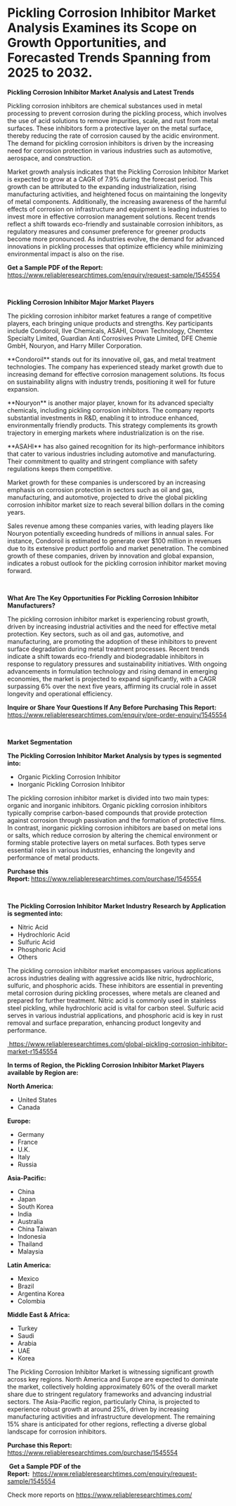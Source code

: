 <p><h1>Pickling Corrosion Inhibitor Market Analysis Examines its Scope on Growth Opportunities, and Forecasted Trends Spanning from 2025 to 2032.</h1></p><p><strong>Pickling Corrosion Inhibitor Market Analysis and Latest Trends</strong></p>
<p><p>Pickling corrosion inhibitors are chemical substances used in metal processing to prevent corrosion during the pickling process, which involves the use of acid solutions to remove impurities, scale, and rust from metal surfaces. These inhibitors form a protective layer on the metal surface, thereby reducing the rate of corrosion caused by the acidic environment. The demand for pickling corrosion inhibitors is driven by the increasing need for corrosion protection in various industries such as automotive, aerospace, and construction.</p><p>Market growth analysis indicates that the Pickling Corrosion Inhibitor Market is expected to grow at a CAGR of 7.9% during the forecast period. This growth can be attributed to the expanding industrialization, rising manufacturing activities, and heightened focus on maintaining the longevity of metal components. Additionally, the increasing awareness of the harmful effects of corrosion on infrastructure and equipment is leading industries to invest more in effective corrosion management solutions. Recent trends reflect a shift towards eco-friendly and sustainable corrosion inhibitors, as regulatory measures and consumer preference for greener products become more pronounced. As industries evolve, the demand for advanced innovations in pickling processes that optimize efficiency while minimizing environmental impact is also on the rise.</p></p>
<p><strong>Get a Sample PDF of the Report:&nbsp;</strong> <a href="https://www.reliableresearchtimes.com/enquiry/request-sample/1545554?utm_campaign=2680&utm_medium=2&utm_source=Github&utm_content=ia&utm_term=02042025&utm_id=pickling-corrosion-inhibitor">https://www.reliableresearchtimes.com/enquiry/request-sample/1545554</a></p>
<p>&nbsp;</p>
<p><strong>Pickling Corrosion Inhibitor Major Market Players</strong></p>
<p><p>The pickling corrosion inhibitor market features a range of competitive players, each bringing unique products and strengths. Key participants include Condoroil, Ilve Chemicals, ASAHI, Crown Technology, Chemtex Specialty Limited, Guardian Anti Corrosives Private Limited, DFE Chemie GmbH, Nouryon, and Harry Miller Corporation.</p><p>**Condoroil** stands out for its innovative oil, gas, and metal treatment technologies. The company has experienced steady market growth due to increasing demand for effective corrosion management solutions. Its focus on sustainability aligns with industry trends, positioning it well for future expansion.</p><p>**Nouryon** is another major player, known for its advanced specialty chemicals, including pickling corrosion inhibitors. The company reports substantial investments in R&D, enabling it to introduce enhanced, environmentally friendly products. This strategy complements its growth trajectory in emerging markets where industrialization is on the rise.</p><p>**ASAHI** has also gained recognition for its high-performance inhibitors that cater to various industries including automotive and manufacturing. Their commitment to quality and stringent compliance with safety regulations keeps them competitive. </p><p>Market growth for these companies is underscored by an increasing emphasis on corrosion protection in sectors such as oil and gas, manufacturing, and automotive, projected to drive the global pickling corrosion inhibitor market size to reach several billion dollars in the coming years.</p><p>Sales revenue among these companies varies, with leading players like Nouryon potentially exceeding hundreds of millions in annual sales. For instance, Condoroil is estimated to generate over $100 million in revenues due to its extensive product portfolio and market penetration. The combined growth of these companies, driven by innovation and global expansion, indicates a robust outlook for the pickling corrosion inhibitor market moving forward.</p></p>
<p>&nbsp;</p>
<p><strong>What Are The Key Opportunities For Pickling Corrosion Inhibitor Manufacturers?</strong></p>
<p><p>The pickling corrosion inhibitor market is experiencing robust growth, driven by increasing industrial activities and the need for effective metal protection. Key sectors, such as oil and gas, automotive, and manufacturing, are promoting the adoption of these inhibitors to prevent surface degradation during metal treatment processes. Recent trends indicate a shift towards eco-friendly and biodegradable inhibitors in response to regulatory pressures and sustainability initiatives. With ongoing advancements in formulation technology and rising demand in emerging economies, the market is projected to expand significantly, with a CAGR surpassing 6% over the next five years, affirming its crucial role in asset longevity and operational efficiency.</p></p>
<p><strong>Inquire or Share Your Questions If Any Before Purchasing This Report:</strong> <a href="https://www.reliableresearchtimes.com/enquiry/pre-order-enquiry/1545554?utm_campaign=2680&utm_medium=2&utm_source=Github&utm_content=ia&utm_term=02042025&utm_id=pickling-corrosion-inhibitor">https://www.reliableresearchtimes.com/enquiry/pre-order-enquiry/1545554</a></p>
<p>&nbsp;</p>
<p><strong>Market Segmentation</strong></p>
<p><strong>The Pickling Corrosion Inhibitor Market Analysis by types is segmented into:</strong></p>
<p><ul><li>Organic Pickling Corrosion Inhibitor</li><li>Inorganic Pickling Corrosion Inhibitor</li></ul></p>
<p><p>The pickling corrosion inhibitor market is divided into two main types: organic and inorganic inhibitors. Organic pickling corrosion inhibitors typically comprise carbon-based compounds that provide protection against corrosion through passivation and the formation of protective films. In contrast, inorganic pickling corrosion inhibitors are based on metal ions or salts, which reduce corrosion by altering the chemical environment or forming stable protective layers on metal surfaces. Both types serve essential roles in various industries, enhancing the longevity and performance of metal products.</p></p>
<p><strong>Purchase this Report:&nbsp;</strong><a href="https://www.reliableresearchtimes.com/purchase/1545554?utm_campaign=2680&utm_medium=2&utm_source=Github&utm_content=ia&utm_term=02042025&utm_id=pickling-corrosion-inhibitor">https://www.reliableresearchtimes.com/purchase/1545554</a></p>
<p>&nbsp;</p>
<p><strong>The Pickling Corrosion Inhibitor Market Industry Research by Application is segmented into:</strong></p>
<p><ul><li>Nitric Acid</li><li>Hydrochloric Acid</li><li>Sulfuric Acid</li><li>Phosphoric Acid</li><li>Others</li></ul></p>
<p><p>The pickling corrosion inhibitor market encompasses various applications across industries dealing with aggressive acids like nitric, hydrochloric, sulfuric, and phosphoric acids. These inhibitors are essential in preventing metal corrosion during pickling processes, where metals are cleaned and prepared for further treatment. Nitric acid is commonly used in stainless steel pickling, while hydrochloric acid is vital for carbon steel. Sulfuric acid serves in various industrial applications, and phosphoric acid is key in rust removal and surface preparation, enhancing product longevity and performance.</p></p>
<p><a href="https://www.reliableresearchtimes.com/global-pickling-corrosion-inhibitor-market-r1545554?utm_campaign=2680&utm_medium=2&utm_source=Github&utm_content=ia&utm_term=02042025&utm_id=pickling-corrosion-inhibitor">&nbsp;https://www.reliableresearchtimes.com/global-pickling-corrosion-inhibitor-market-r1545554</a></p>
<p><strong>In terms of Region, the Pickling Corrosion Inhibitor Market Players available by Region are:</strong></p>
<p>
    <p> <strong> North America: </strong>
        <ul>
            <li>United States</li>
            <li>Canada</li>
        </ul>
        </p> 
    <p> <strong> Europe: </strong>
        <ul>
            <li>Germany</li>
            <li>France</li>
            <li>U.K.</li>
            <li>Italy</li>
            <li>Russia</li>
        </ul>
        </p> 
    <p> <strong> Asia-Pacific: </strong>
        <ul>
            <li>China</li>
            <li>Japan</li>
            <li>South Korea</li>
            <li>India</li>
            <li>Australia</li>
            <li>China Taiwan</li>
            <li>Indonesia</li>
            <li>Thailand</li>
            <li>Malaysia</li>
        </ul>
        </p> 
    <p> <strong> Latin America: </strong>
        <ul>
            <li>Mexico</li>
            <li>Brazil</li>
            <li>Argentina Korea</li>
            <li>Colombia</li>
        </ul>
        </p> 
    <p> <strong> Middle East & Africa: </strong>
        <ul>
            <li>Turkey</li>
            <li>Saudi</li>
            <li>Arabia</li>
            <li>UAE</li>
            <li>Korea</li>
        </ul>
    </p>
    </p>
<p><p>The Pickling Corrosion Inhibitor Market is witnessing significant growth across key regions. North America and Europe are expected to dominate the market, collectively holding approximately 60% of the overall market share due to stringent regulatory frameworks and advancing industrial sectors. The Asia-Pacific region, particularly China, is projected to experience robust growth at around 25%, driven by increasing manufacturing activities and infrastructure development. The remaining 15% share is anticipated for other regions, reflecting a diverse global landscape for corrosion inhibitors.</p></p>
<p><strong>Purchase this Report: </strong><a href="https://www.reliableresearchtimes.com/purchase/1545554?utm_campaign=2680&utm_medium=2&utm_source=Github&utm_content=ia&utm_term=02042025&utm_id=pickling-corrosion-inhibitor">https://www.reliableresearchtimes.com/purchase/1545554</a></p>
<p>&nbsp;<strong>Get a Sample PDF of the Report:&nbsp;&nbsp;</strong><a href="https://www.reliableresearchtimes.com/enquiry/request-sample/1545554?utm_campaign=2680&utm_medium=2&utm_source=Github&utm_content=ia&utm_term=02042025&utm_id=pickling-corrosion-inhibitor">https://www.reliableresearchtimes.com/enquiry/request-sample/1545554</a></p>
<p><strong></strong></p>
<p>Check more reports on <a href="https://www.reliableresearchtimes.com/?utm_campaign=2680&utm_medium=2&utm_source=Github&utm_content=ia&utm_term=02042025&utm_id=pickling-corrosion-inhibitor">https://www.reliableresearchtimes.com/</a></p>